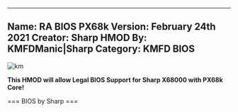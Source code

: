 -----------------------
Name: RA BIOS PX68k
Version: February 24th 2021
Creator: Sharp
HMOD By: KMFDManic|Sharp
Category: KMFD BIOS
-----------------------
![km](https://i.imgur.com/sEM0h2Y.png)

**This HMOD will allow Legal BIOS Support for Sharp X68000 with PX68k Core!**

=== BIOS by Sharp ===


